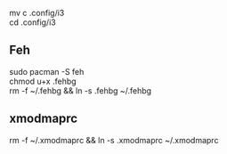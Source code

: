 mv c .config/i3 </br>
cd .config/i3 </br>

## Feh 
sudo pacman -S feh </br>
chmod u+x .fehbg </br>
rm -f ~/.fehbg && ln -s .fehbg ~/.fehbg </br>

## xmodmaprc
rm -f  ~/.xmodmaprc && ln -s .xmodmaprc ~/.xmodmaprc </br>

